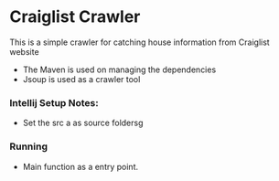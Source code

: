 # Craiglist Crawler

This is a simple crawler for catching house information from Craiglist website 
- The Maven is used on managing the dependencies
- Jsoup is used as a crawler tool

### Intellij Setup Notes:
    
- Set the src a as source foldersg

### Running

- Main function as a entry point.
